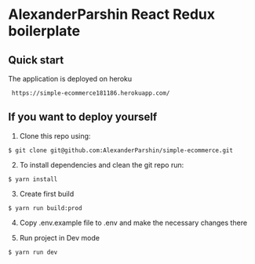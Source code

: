 # AlexanderParshin React Redux boilerplate



## Quick start

The application is deployed on heroku
 ```shell
  https://simple-ecommerce181186.herokuapp.com/
```

## If you want to deploy yourself

1. Clone this repo using:
  ```shell
  $ git clone git@github.com:AlexanderParshin/simple-ecommerce.git
  ```

2. To install dependencies and clean the git repo run:

  ```shell
  $ yarn install
  ```

3. Create first build

  ```shell
  $ yarn run build:prod
  ```
4. Copy .env.example file to .env and make the necessary changes there

5. Run project in Dev mode

  ```shell
  $ yarn run dev
  ```